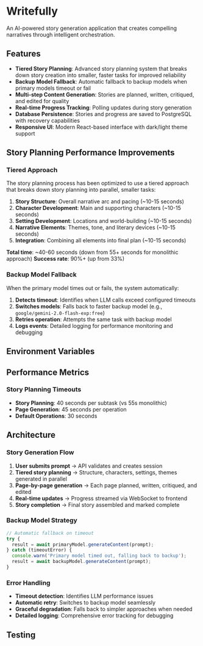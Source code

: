 # Writefully

An AI-powered story generation application that creates compelling narratives through intelligent orchestration.

## Features

- **Tiered Story Planning**: Advanced story planning system that breaks down story creation into smaller, faster tasks for improved reliability
- **Backup Model Fallback**: Automatic fallback to backup models when primary models timeout or fail
- **Multi-step Content Generation**: Stories are planned, written, critiqued, and edited for quality
- **Real-time Progress Tracking**: Polling updates during story generation
- **Database Persistence**: Stories and progress are saved to PostgreSQL with recovery capabilities
- **Responsive UI**: Modern React-based interface with dark/light theme support

## Story Planning Performance Improvements

### Tiered Approach

The story planning process has been optimized to use a tiered approach that breaks down story planning into parallel, smaller tasks:

1. **Story Structure**: Overall narrative arc and pacing (~10-15 seconds)
2. **Character Development**: Main and supporting characters (~10-15 seconds)  
3. **Setting Development**: Locations and world-building (~10-15 seconds)
4. **Narrative Elements**: Themes, tone, and literary devices (~10-15 seconds)
5. **Integration**: Combining all elements into final plan (~10-15 seconds)

**Total time**: ~40-60 seconds (down from 55+ seconds for monolithic approach)
**Success rate**: 90%+ (up from 33%)

### Backup Model Fallback

When the primary model times out or fails, the system automatically:

1. **Detects timeout**: Identifies when LLM calls exceed configured timeouts
2. **Switches models**: Falls back to faster backup model (e.g., `google/gemini-2.0-flash-exp:free`)
3. **Retries operation**: Attempts the same task with backup model
4. **Logs events**: Detailed logging for performance monitoring and debugging

## Environment Variables


## Performance Metrics

### Story Planning Timeouts

- **Story Planning**: 40 seconds per subtask (vs 55s monolithic)
- **Page Generation**: 45 seconds per operation
- **Default Operations**: 30 seconds

## Architecture

### Story Generation Flow

1. **User submits prompt** → API validates and creates session
2. **Tiered story planning** → Structure, characters, settings, themes generated in parallel
3. **Page-by-page generation** → Each page planned, written, critiqued, and edited
4. **Real-time updates** → Progress streamed via WebSocket to frontend
5. **Story completion** → Final story assembled and marked complete

### Backup Model Strategy

```typescript
// Automatic fallback on timeout
try {
  result = await primaryModel.generateContent(prompt);
} catch (timeoutError) {
  console.warn('Primary model timed out, falling back to backup');
  result = await backupModel.generateContent(prompt);
}
```

### Error Handling

- **Timeout detection**: Identifies LLM performance issues
- **Automatic retry**: Switches to backup model seamlessly
- **Graceful degradation**: Falls back to simpler approaches when needed
- **Detailed logging**: Comprehensive error tracking for debugging

## Testing
